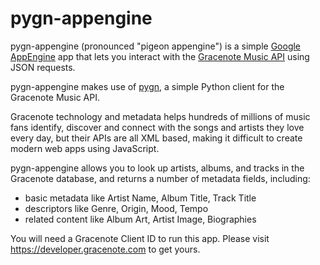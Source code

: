 pygn-appengine
==============

pygn-appengine (pronounced "pigeon appengine") is a simple [Google AppEngine](code.google.com/appengine/) app that lets you interact with the [Gracenote Music API](https://developer.gracenote.com/sites/prod-gracenote/files/web/html/index.html) using JSON requests.

pygn-appengine makes use of [pygn](https://github.com/cweichen/pygn), a simple Python client for the Gracenote Music API.

Gracenote technology and metadata helps hundreds of millions of music fans identify, discover and connect with the songs and artists they love every day, but their APIs are all XML based, making it difficult to create modern web apps using JavaScript.

pygn-appengine allows you to look up artists, albums, and tracks in the Gracenote database, and returns a number of metadata fields, including:

- basic metadata like Artist Name, Album Title, Track Title
- descriptors like Genre, Origin, Mood, Tempo
- related content like Album Art, Artist Image, Biographies

You will need a Gracenote Client ID to run this app. Please visit https://developer.gracenote.com to get yours.
